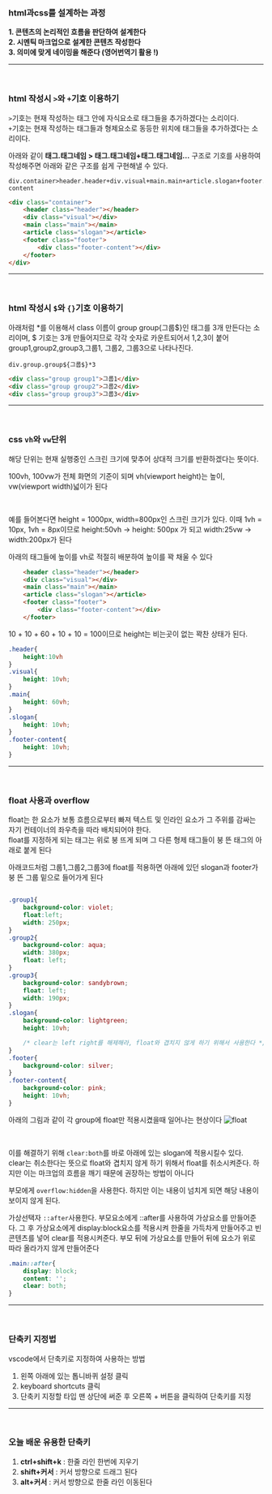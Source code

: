 ### html과css를 설계하는 과정
__1. 콘텐츠의 논리적인 흐름을 판단하여 설계한다__    
__2. 시멘틱 마크업으로 설계한 콘텐츠 작성한다__   
__3. 의미에 맞게 네이밍을 해준다 (영어번역기 활용 !)__    

* * *
<br>

### html 작성시 ```>```와 ```+```기호 이용하기   
```>```기호는 현재 작성하는 태그 안에 자식요소로 태그들을 추가하겠다는 소리이다.    
```+```기호는 현재 작성하는 태그들과 형제요소로 동등한 위치에 태그들을 추가하겠다는 소리이다.      

아래와 같이 __태그.태그네임 > 태그.태그네임+태그.태그네임...__ 구조로 기호를 사용하여 작성해주면 아래와 같은 구조를 쉽게 구현해낼 수 있다.

```text
div.container>header.header+div.visual+main.main+article.slogan+footer.footer>div.footer-content
```
```html
<div class="container">
    <header class="header"></header>
    <div class="visual"></div>
    <main class="main"></main>
    <article class="slogan"></article>
    <footer class="footer">
        <div class="footer-content"></div>
    </footer>
</div>
```

* * *

<br>

### html 작성시 ```$```와 ```{}```기호 이용하기      

아래처럼 *를 이용해서 class 이름이 group group{그룹$}인 태그를 3개 만든다는 소리이며, $ 기호는 3개 만들어지므로 각각 숫자로 카운트되어서 1,2,3이 붙어 group1,group2,group3,그룹1, 그룹2, 그룹3으로 나타나진다.   
```text
div.group.group${그룹$}*3
```
```html
<div class="group group1">그룹1</div>
<div class="group group2">그룹2</div>
<div class="group group3">그룹3</div>
```

* * *

<br>

### css ```vh```와 ```vw```단위
해당 단위는 현재 실행중인 스크린 크기에 맞추어 상대적 크기를 반환하겠다는 뜻이다.    

100vh, 100vw가 전체 화면의 기준이 되며 
vh(viewport height)는 높이, vw(viewport width)넓이가 된다    

<br>

예를 들어본다면 height = 1000px, width=800px인 스크린 크기가 있다. 이때 1vh = 10px, 1vh = 8px이므로  height:50vh -> height: 500px 가 되고 width:25vw -> width:200px가 된다      

아래의 태그들에 높이를 vh로 적절히 배분하여 높이를 꽉 채울 수 있다
```html
    <header class="header"></header>
    <div class="visual"></div>
    <main class="main"></main>
    <article class="slogan"></article>
    <footer class="footer">
        <div class="footer-content"></div>
    </footer>
```
10 + 10 + 60 + 10 + 10 = 100이므로 height는 비는곳이 없는 꽉찬 상태가 된다.
```css
.header{
    height:10vh
}
.visual{
    height: 10vh;
}
.main{
    height: 60vh;
}
.slogan{
    height: 10vh;
}
.footer-content{
    height: 10vh;
}
```
* * *
<br>

### float 사용과 overflow   

float는 한 요소가 보통 흐름으로부터 빠져 텍스트 및 인라인 요소가 그 주위를 감싸는 자기 컨테이너의 좌우측을 따라 배치되어야 한다.   
float를 지정하게 되는 태그는 위로 붕 뜨게 되며 그 다른 형제 태그들이 붕 뜬 태그의 아래로 붙게 된다    

아래코드처럼 그룹1,그룹2,그룹3에 float를 적용하면 아래에 있던 slogan과 footer가 붕 뜬 그룹 밑으로 들어가게 된다

```css

.group1{
    background-color: violet;
    float:left;
    width: 250px;
}
.group2{
    background-color: aqua;
    width: 380px;
    float: left;
}
.group3{
    background-color: sandybrown;
    float: left;
    width: 190px;
}
.slogan{
    background-color: lightgreen;
    height: 10vh;

    /* clear는 left right를 해제해라, float와 겹치지 않게 하기 위해서 사용한다 */
}
.footer{
    background-color: silver;
}
.footer-content{
    background-color: pink;
    height: 10vh;
}
```

아래의 그림과 같이 각 group에 float만 적용시켰을때 일어나는 현상이다
![float](https://user-images.githubusercontent.com/64240637/108705548-d10c2680-7550-11eb-8005-578bf90ec3d3.png)

<br>

이를 해결하기 위해 ```clear:both```를 바로 아래에 있는 slogan에 적용시킬수 있다.   
clear는 취소한다는 뜻으로 float와 겹치지 않게 하기 위해서 float를 취소시켜준다. 하지만 이는 마크업의 흐름을 깨기 때문에 권장하는 방법이 아니다    

부모에게 ```overflow:hidden```을 사용한다. 하지만 이는 내용이 넘치게 되면 해당 내용이 보이지 않게 된다.   

가상선택자 ```::after```사용한다. 부모요소에게 ::after를 사용하여 가상요소를 만들어준다. 그 후 가상요소에게 display:block요소를 적용시켜 한줄을 가득차게 만들어주고 빈 콘텐츠를 넣어 clear를 적용시켜준다. 부모 뒤에 가상요소를 만들어 뒤에 요소가 위로 따라 올라가지 않게 만들어준다
```css
.main::after{
    display: block;
    content: '';
    clear: both;
}
```
* * * 
<br>

### 단축키 지정법
vscode에서 단축키로 지정하여 사용하는 방법   
1. 왼쪽 아래에 있는 톱니바퀴 설정 클릭   
2. keyboard shortcuts 클릭   
3. 단축키 지정할 타입 맨 상단에 써준 후 오른쪽 + 버튼을 클릭하여 단축키를 지정   

* * *

<br>

### 오늘 배운 유용한 단축키 

1. __ctrl+shift+k__ : 한줄 라인 한번에 지우기    
2. __shift+커서__ : 커서 방향으로 드래그 된다    
3. __alt+커서__ : 커서 방향으로 한줄 라인 이동된다    